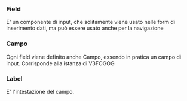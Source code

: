 ### **Field**

E' un componente di input, che solitamente viene usato nelle form di inserimento dati, ma può essere usato anche per la navigazione


### **Campo**

Ogni field viene definito anche Campo, essendo in pratica un campo di input. Corrisponde alla istanza di V3FOGOG


### **Label**

E' l'intestazione del campo.
